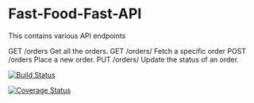 # Fast-Food-Fast-API
This contains various API endpoints

GET /orders
Get all the orders.
GET /orders/<orderId>
Fetch a specific order
POST /orders
Place a new order.
PUT /orders/<orderId>
Update the status of an order.



[![Build Status](https://travis-ci.org/codeplus254/Fast-Food-Fast-API.svg?branch=master)](https://travis-ci.org/codeplus254/Fast-Food-Fast-API) 

[![Coverage Status](https://coveralls.io/repos/github/codeplus254/Fast-Food-Fast-API/badge.svg?branch=master)](https://coveralls.io/github/codeplus254/Fast-Food-Fast-API?branch=master)




